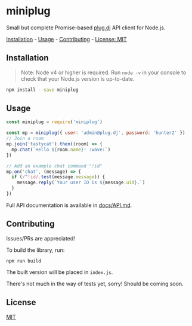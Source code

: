 # miniplug

Small but complete Promise-based [plug.dj][] API client for Node.js.

[Installation](#installation) -
[Usage](#usage) -
[Contributing](#contributing) -
[License: MIT](#license)

## Installation

> Note: Node v4 or higher is required. Run `node -v` in your console to check
> that your Node.js version is up-to-date.

```sh
npm install --save miniplug
```

## Usage

```js
const miniplug = require('miniplug')

const mp = miniplug({ user: 'admin@plug.dj', password: 'hunter2' })
// Join a room
mp.join('tastycat').then((room) => {
  mp.chat(`Hello ${room.name}! :wave:`)
})

// Add an example chat command "!id"
mp.on('chat', (message) => {
  if (/^!id/.test(message.message)) {
    message.reply(`Your user ID is ${message.uid}.`)
  }
})
```

Full API documentation is available in [docs/API.md][].

## Contributing

Issues/PRs are appreciated!

To build the library, run:

```
npm run build
```

The built version will be placed in `index.js`.

There's not much in the way of tests yet, sorry! Should be coming soon.

## License

[MIT](./LICENSE)

[plug.dj]: https://plug.dj
[docs/API.md]: ./docs/API.md

